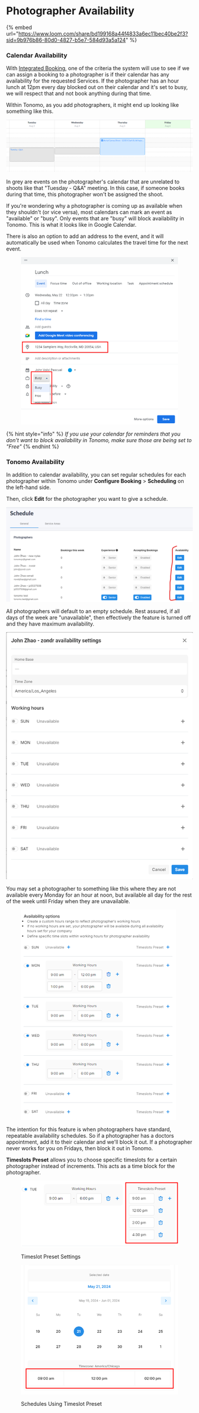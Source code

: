 # Photographer Availability

{% embed url="https://www.loom.com/share/bd199168a44f4833a6ec11bec40be2f3?sid=9b976b86-80d0-4827-b5e7-584d93a5a124" %}

### Calendar Availability

With [Integrated Booking](https://docs.getautonomo.com/scheduling/integrated-booking), one of the criteria the system will use to see if we can assign a booking to a photographer is if their calendar has any availability for the requested Services. If the photographer has an hour lunch at 12pm every day blocked out on their calendar and it's set to busy, we will respect that and not book anything during that time.

Within Tonomo, as you add photographers, it might end up looking like something like this.

![](<../../.gitbook/assets/Availability example.png>)

In grey are events on the photographer's calendar that are unrelated to shoots like that "Tuesday - Q\&A" meeting. In this case, if someone books during that time, this photographer won't be assigned the shoot.

If you're wondering why a photographer is coming up as available when they shouldn't (or vice versa), most calendars can mark an event as "available" or "busy". Only events that are "busy" will block availability in Tonomo. This is what it looks like in Google Calendar.

There is also an option to add an address to the event, and it will automatically be used when Tonomo calculates the travel time for the next event.

<figure><img src="../../.gitbook/assets/calendar.png" alt=""><figcaption></figcaption></figure>

{% hint style="info" %}
_If you use your calendar for reminders that you don't want to block availability in Tonomo, make sure those are being set to "Free"_
{% endhint %}

### Tonomo Availability

In addition to calendar availability, you can set regular schedules for each photographer within Tonomo under **Configure Booking** > **Scheduling** on the left-hand side.

Then, click **Edit** for the photographer you want to give a schedule.

![](<../../.gitbook/assets/image (172).png>)

All photographers will default to an empty schedule. Rest assured, if all days of the week are "unavailable", then effectively the feature is turned off and they have maximum availability.

![](<../../.gitbook/assets/image (39).png>)

You may set a photographer to something like this where they are not available every Monday for an hour at noon, but available all day for the rest of the week until Friday when they are unavailable.



<figure><img src="../../.gitbook/assets/scheduling.png" alt=""><figcaption></figcaption></figure>

The intention for this feature is when photographers have standard, repeatable availability schedules. So if a photographer has a doctors appointment, add it to their calendar and we'll block it out. If a photographer never works for you on Fridays, then block it out in Tonomo.

**Timeslots Preset** allows you to choose specific timeslots for a certain photographer instead of increments. This acts as a time block for the photographer.

<figure><img src="../../.gitbook/assets/timeslots.png" alt=""><figcaption><p>Timeslot Preset Settings</p></figcaption></figure>

<figure><img src="../../.gitbook/assets/booking.png" alt=""><figcaption><p>Schedules Using Timeslot Preset</p></figcaption></figure>
